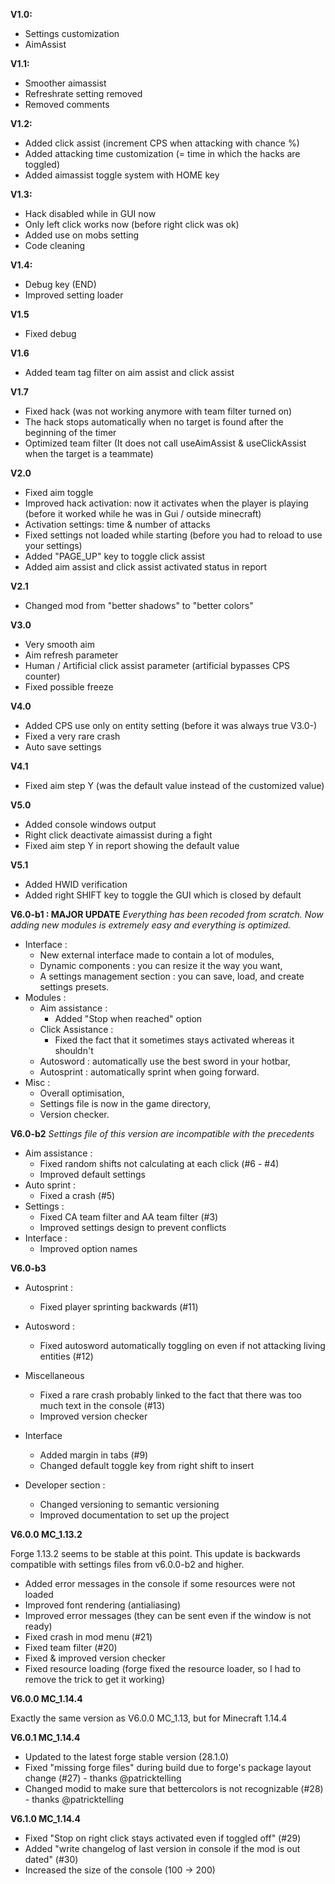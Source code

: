 **V1.0:**
- Settings customization
- AimAssist

**V1.1:**
- Smoother aimassist
- Refreshrate setting removed
- Removed comments

**V1.2:**
- Added click assist (increment CPS when attacking with chance %)
- Added attacking time customization (= time in which the hacks are toggled)
- Added aimassist toggle system with HOME key

**V1.3:**
- Hack disabled while in GUI now
- Only left click works now (before right click was ok)
- Added use on mobs setting
- Code cleaning

**V1.4:**
- Debug key (END)
- Improved setting loader

**V1.5**
- Fixed debug

**V1.6**
- Added team tag filter on aim assist and click assist

**V1.7**
- Fixed hack (was not working anymore with team filter turned on)
- The hack stops automatically when no target is found after the beginning of the timer
- Optimized team filter (It does not call useAimAssist & useClickAssist when the target is a teammate)

**V2.0**
- Fixed aim toggle
- Improved hack activation: now it activates when the player is playing (before it worked while he was in Gui / outside minecraft)
- Activation settings: time & number of attacks
- Fixed settings not loaded while starting (before you had to reload to use your settings)
- Added "PAGE_UP" key to toggle click assist
- Added aim assist and click assist activated status in report

**V2.1**
- Changed mod from "better shadows" to "better colors"

**V3.0**
- Very smooth aim
- Aim refresh parameter
- Human / Artificial click assist parameter (artificial bypasses CPS counter)
- Fixed possible freeze

**V4.0**
- Added CPS use only on entity setting (before it was always true V3.0-)
- Fixed a very rare crash
- Auto save settings

**V4.1**
-  Fixed aim step Y (was the default value instead of the customized value)

**V5.0**
- Added console windows output
- Right click deactivate aimassist during a fight
- Fixed aim step Y in report showing the default value

**V5.1**
- Added HWID verification
- Added right SHIFT key to toggle the GUI which is closed by default

**V6.0-b1 : MAJOR UPDATE**
*Everything has been recoded from scratch. Now adding new modules is extremely easy and everything is optimized.*
- Interface :
    - New external interface made to contain a lot of modules,
    - Dynamic components : you can resize it the way you want,
    - A settings management section : you can save, load, and create settings presets.
- Modules :
    - Aim assistance :
        - Added "Stop when reached" option
    - Click Assistance :
        - Fixed the fact that it sometimes stays activated whereas it shouldn't
    - Autosword : automatically use the best sword in your hotbar,
    - Autosprint : automatically sprint when going forward.
- Misc :
    - Overall optimisation,
    - Settings file is now in the game directory,
    - Version checker.
    
**V6.0-b2**
*Settings file of this version are incompatible with the precedents*
- Aim assistance :
   - Fixed random shifts not calculating at each click (#6 - #4)
   - Improved default settings
- Auto sprint :
    - Fixed a crash (#5)
- Settings :
    - Fixed CA team filter and AA team filter (#3)
    - Improved settings design to prevent conflicts
- Interface :
    - Improved option names
    
**V6.0-b3**
- Autosprint :
    - Fixed player sprinting backwards (#11)
- Autosword :
    - Fixed autosword automatically toggling on even if not attacking living entities (#12)
- Miscellaneous
    - Fixed a rare crash probably linked to the fact that there was too much text in the console (#13)
    - Improved version checker
- Interface
    - Added margin in tabs (#9)
    - Changed default toggle key from right shift to insert
    
- Developer section :
    - Changed versioning to semantic versioning
    - Improved documentation to set up the project

**V6.0.0 MC_1.13.2**

Forge 1.13.2 seems to be stable at this point.
This update is backwards compatible with settings files from v6.0.0-b2 and higher.

- Added error messages in the console if some resources were not loaded
- Improved font rendering (antialiasing)
- Improved error messages (they can be sent even if the window is not ready)
- Fixed crash in mod menu (#21)
- Fixed team filter (#20)
- Fixed & improved version checker
- Fixed resource loading (forge fixed the resource loader, so I had to remove the trick to get it working)

**V6.0.0 MC_1.14.4**

Exactly the same version as V6.0.0 MC_1.13, but for Minecraft 1.14.4

**V6.0.1 MC_1.14.4**

- Updated to the latest forge stable version (28.1.0)
- Fixed "missing forge files" during build due to forge's package layout change (#27) - thanks @patricktelling
- Changed modid to make sure that bettercolors is not recognizable (#28) - thanks @patricktelling

**V6.1.0 MC_1.14.4**

- Fixed "Stop on right click stays activated even if toggled off" (#29)
- Added "write changelog of last version in console if the mod is out dated" (#30)
- Increased the size of the console (100 -> 200)